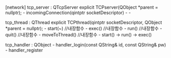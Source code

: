 [network]
tcp_server : QTcpServer
explicit TCPserver(QObject *parent = nullptr);
    - incomingConnection(qintptr socketDescriptor)
    - 
    - 

tcp_thread : QThread
explicit TCPthread(qintptr socketDescriptor, QObject *parent = nullptr);
    - start(~)  //내장함수 
    - exec()    //내장함수 
    - run()     //내장함수
    - quit()    //내장함수
    - moveToThread()    //내장함수
        - start() -> run() -> exec()

tcp_handler : QObject
    - handler_login(const QString& id, const QString& pw)
    - handler_register
